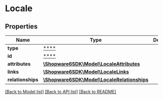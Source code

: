 # Locale

## Properties
Name | Type | Description | Notes
------------ | ------------- | ------------- | -------------
**type** | [****](.md) |  | [optional] 
**id** | [****](.md) |  | [optional] 
**attributes** | [**\Shopware6SDK\Model\LocaleAttributes**](LocaleAttributes.md) |  | [optional] 
**links** | [**\Shopware6SDK\Model\LocaleLinks**](LocaleLinks.md) |  | [optional] 
**relationships** | [**\Shopware6SDK\Model\LocaleRelationships**](LocaleRelationships.md) |  | [optional] 

[[Back to Model list]](../../README.md#documentation-for-models) [[Back to API list]](../../README.md#documentation-for-api-endpoints) [[Back to README]](../../README.md)

